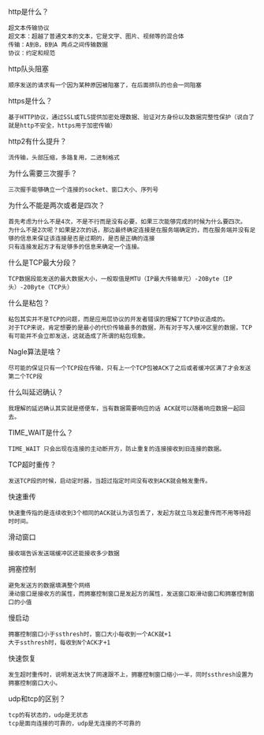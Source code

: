 http是什么？
```text
超文本传输协议
超文本：超越了普通文本的文本，它是文字、图片、视频等的混合体
传输：A到B，B到A 两点之间传输数据
协议：约定和规范
```
http队头阻塞
```text
顺序发送的请求有一个因为某种原因被阻塞了，在后面排队的也会一同阻塞
```
https是什么？
```text
基于HTTP协议，通过SSL或TLS提供加密处理数据、验证对方身份以及数据完整性保护（说白了就是http不安全，https用于加密传输）
```
http2有什么提升？
```text
流传输，头部压缩，多路复用，二进制格式
```
为什么需要三次握手？
```text
三次握手能够确立一个连接的socket、窗口大小、序列号
```
为什么不能是两次或者是四次？
```text
首先考虑为什么不是4次，不是不行而是没有必要，如果三次能够完成的时候为什么要四次。
为什么不是2次呢？如果是2次的话，那边最终确定连接是在服务端确定的，而在服务端并没有足够的信息来保证该连接是否是过期的，是否是正确的连接
只有连接发起方才有足够多的信息来确定一个连接。
```
什么是TCP最大分段？
```text
TCP数据段能发送的最大数据大小，一般取值是MTU（IP最大传输单元）-20Byte（IP头）-20Byte（TCP头）
```
什么是粘包？
```text
粘包其实并不是TCP的问题，而是应用层协议的开发者错误的理解了TCP协议造成的。
对于TCP来说，肯定想要的是最小的代价传输最多的数据，所有对于写入缓冲区里的数据，TCP有可能并不会立即发送，这就造成了所谓的粘包现象。
```
Nagle算法是啥？
```text
尽可能的保证只有一个TCP段在传输，只有上一个TCP包被ACK了之后或者缓冲区满了才会发送第二个TCP段
```
什么叫延迟确认？
```text
我理解的延迟确认其实就是搭便车，当有数据需要响应的话 ACK就可以随着响应数据一起回去。
```
TIME_WAIT是什么？
```text
TIME_WAIT 只会出现在连接的主动断开方，防止重复的连接接收到旧连接的数据。
```
TCP超时重传？
```text
发送TCP段的时候，启动定时器，当超过指定时间没有收到ACK就会触发重传。
```
快速重传
```text
快速重传指的是连续收到3个相同的ACK就认为该包丢了，发起方就立马发起重传而不用等待超时时间。
```
滑动窗口
```text
接收端告诉发送端缓冲区还能接收多少数据
```
拥塞控制
```text
避免发送方的数据填满整个网络
滑动窗口是接收方的属性，而拥塞控制窗口是发起方的属性，发送窗口取滑动窗口和拥塞控制窗口的小值
```
慢启动
```text
拥塞控制窗口小于ssthresh时，窗口大小每收到一个ACK就+1
大于ssthresh时，每收到N个ACK才+1
```
快速恢复
```text
发生超时重传时，说明发送太快了网速跟不上，拥塞控制窗口缩小一半，同时ssthresh设置为拥塞控制窗口大小。
```
udp和tcp的区别？
```text
tcp的有状态的，udp是无状态
tcp是面向连接的可靠的，udp是无连接的不可靠的
```